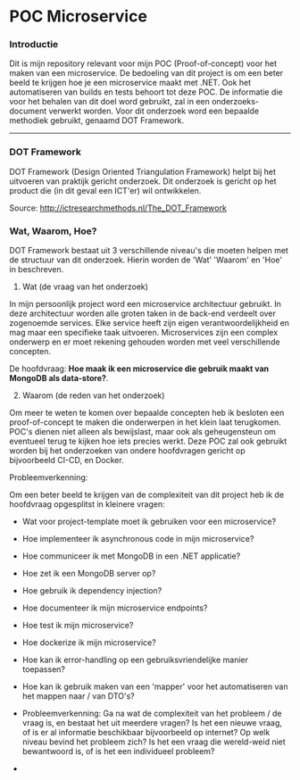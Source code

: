 # POC Microservice

### Introductie
Dit is mijn repository relevant voor mijn POC (Proof-of-concept) voor het maken van een microservice. De bedoeling van dit project is om een beter beeld te krijgen hoe je een microservice maakt met .NET. Ook het automatiseren van builds en tests behoort tot deze POC. De informatie die voor het behalen van dit doel word gebruikt, zal in een onderzoeks-document verwerkt worden. Voor dit onderzoek word een bepaalde methodiek gebruikt, genaamd DOT Framework.

---

### DOT Framework
DOT Framework (Design Oriented Triangulation Framework) helpt bij het uitvoeren van praktijk gericht onderzoek. Dit onderzoek is gericht op het product die (in dit geval een ICT'er) wil ontwikkelen.

Source: http://ictresearchmethods.nl/The_DOT_Framework

### Wat, Waarom, Hoe?
DOT Framework bestaat uit 3 verschillende niveau's die moeten helpen met de structuur van dit onderzoek. Hierin worden de 'Wat' 'Waarom' en 'Hoe' in beschreven. 

1. Wat (de vraag van het onderzoek)

In mijn persoonlijk project word een microservice architectuur gebruikt. In deze architectuur worden alle groten taken in de back-end verdeelt over zogenoemde services. Elke service heeft zijn eigen verantwoordelijkheid en mag maar een specifieke taak uitvoeren. Microservices zijn een complex onderwerp en er moet rekening gehouden worden met veel verschillende concepten. 

De hoofdvraag: **Hoe maak ik een microservice die gebruik maakt van MongoDB als data-store?**. 

2. Waarom (de reden van het onderzoek)

Om meer te weten te komen over bepaalde concepten heb ik besloten een proof-of-concept te maken die onderwerpen in het klein laat terugkomen. POC's dienen niet alleen als bewijslast, maar ook als geheugensteun om eventueel terug te kijken hoe iets precies werkt. Deze POC zal ook gebruikt worden bij het onderzoeken van ondere hoofdvragen gericht op bijvoorbeeld CI-CD, en Docker.

Probleemverkenning:

Om een beter beeld te krijgen van de complexiteit van dit project heb ik de hoofdvraag opgesplitst in kleinere vragen:

- Wat voor project-template moet ik gebruiken voor een microservice?
- Hoe implementeer ik asynchronous code in mijn microservice?
- Hoe communiceer ik met MongoDB in een .NET applicatie?
- Hoe zet ik een MongoDB server op?
- Hoe gebruik ik dependency injection?
- Hoe documenteer ik mijn microservice endpoints?
- Hoe test ik mijn microservice?
- Hoe dockerize ik mijn microservice?
- Hoe kan ik error-handling op een gebruiksvriendelijke manier toepassen?
- Hoe kan ik gebruik maken van een 'mapper' voor het automatiseren van het mappen naar / van DTO's?

- Probleemverkenning: Ga na wat de complexiteit van het probleem / de vraag is, en bestaat het uit meerdere vragen? Is het een nieuwe vraag, of is er al informatie beschikbaar bijvoorbeeld op internet? Op welk niveau bevind het probleem zich? Is het een vraag die wereld-weid niet bewantwoord is, of is het een individueel probleem?
- 

